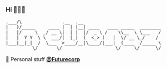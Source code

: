 ### Hi 👨🏽‍🚀

<!--
**elionaz/elionaz** is a ✨ _special_ ✨ repository because its `README.md` (this file) appears on your GitHub profile.

Here are some ideas to get you started:

- 🔭 I’m currently working on ...
- 🌱 I’m currently learning ...
- 👯 I’m looking to collaborate on ...
- 🤔 I’m looking for help with ...
- 💬 Ask me about ...
- 📫 How to reach me: ...
- 😄 Pronouns: ...
- ⚡ Fun fact: ...
-->
```
.___/\               .__  .__                             
|   )/_____     ____ |  | |__| ____   ____ _____  ________
|   |/     \  _/ __ \|  | |  |/  _ \ /    \\__  \ \___   /
|   |  Y Y  \ \  ___/|  |_|  (  <_> )   |  \/ __ \_/    / 
|___|__|_|  /  \___  >____/__|\____/|___|  (____  /_____ \
          \/       \/                    \/     \/      \/
```

🚀 Personal stuff __[@Futurecorp](https://github.com/futur3corp)__

